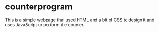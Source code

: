 # counterprogram
This is a simple webpage that used HTML and a bit of CSS to design it and uses JavaScript to perform the counter.

